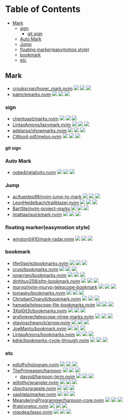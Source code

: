 # Table of Contents

<!-- toc -->

- [Mark](#mark)
  * [sign](#sign)
    + [git sign](#git-sign)
  * [Auto Mark](#auto-mark)
  * [Jump](#jump)
  * [floating marker(easymotion style)](#floating-markereasymotion-style)
  * [bookmark](#bookmark)
  * [etc](#etc)

<!-- tocstop -->

## Mark

- [crooksryan/hover_mark.nvim](https://github.com/crooksryan/hover_mark.nvim) ![](https://img.shields.io/github/stars/crooksryan/hover_mark.nvim) ![](https://img.shields.io/github/last-commit/crooksryan/hover_mark.nvim) ![](https://img.shields.io/github/commit-activity/y/crooksryan/hover_mark.nvim)
- [patnr/emarks.nvim](https://github.com/patnr/emarks.nvim) ![](https://img.shields.io/github/stars/patnr/emarks.nvim) ![](https://img.shields.io/github/last-commit/patnr/emarks.nvim) ![](https://img.shields.io/github/commit-activity/y/patnr/emarks.nvim)

### sign

- [chentoast/marks.nvim](https://github.com/chentoast/marks.nvim) ![](https://img.shields.io/github/stars/chentoast/marks.nvim) ![](https://img.shields.io/github/last-commit/chentoast/marks.nvim) ![](https://img.shields.io/github/commit-activity/y/chentoast/marks.nvim)
- [LintaoAmons/lazymark.nvim](https://github.com/LintaoAmons/lazymark.nvim) ![](https://img.shields.io/github/stars/LintaoAmons/lazymark.nvim) ![](https://img.shields.io/github/last-commit/LintaoAmons/lazymark.nvim) ![](https://img.shields.io/github/commit-activity/y/LintaoAmons/lazymark.nvim)
- [adelarsq/showmarks.nvim](https://github.com/adelarsq/showmarks.nvim) ![](https://img.shields.io/github/stars/adelarsq/showmarks.nvim) ![](https://img.shields.io/github/last-commit/adelarsq/showmarks.nvim) ![](https://img.shields.io/github/commit-activity/y/adelarsq/showmarks.nvim)
- [CWood-sdf/melon.nvim](https://github.com/CWood-sdf/melon.nvim) ![](https://img.shields.io/github/stars/CWood-sdf/melon.nvim) ![](https://img.shields.io/github/last-commit/CWood-sdf/melon.nvim) ![](https://img.shields.io/github/commit-activity/y/CWood-sdf/melon.nvim)

#### git sign

### Auto Mark

- [nobe4/relativity.nvim](https://github.com/nobe4/relativity.nvim) ![](https://img.shields.io/github/stars/nobe4/relativity.nvim) ![](https://img.shields.io/github/last-commit/nobe4/relativity.nvim) ![](https://img.shields.io/github/commit-activity/y/nobe4/relativity.nvim)

### Jump

- [acifuentes99/nvim-jump-to-mark](https://github.com/acifuentes99/nvim-jump-to-mark) ![](https://img.shields.io/github/stars/acifuentes99/nvim-jump-to-mark) ![](https://img.shields.io/github/last-commit/acifuentes99/nvim-jump-to-mark) ![](https://img.shields.io/github/commit-activity/y/acifuentes99/nvim-jump-to-mark)
- [LeonHeidelbach/trailblazer.nvim](https://github.com/LeonHeidelbach/trailblazer.nvim) ![](https://img.shields.io/github/stars/LeonHeidelbach/trailblazer.nvim) ![](https://img.shields.io/github/last-commit/LeonHeidelbach/trailblazer.nvim) ![](https://img.shields.io/github/commit-activity/y/LeonHeidelbach/trailblazer.nvim)
- [BartSte/nvim-project-marks](https://github.com/BartSte/nvim-project-marks) ![](https://img.shields.io/github/stars/BartSte/nvim-project-marks) ![](https://img.shields.io/github/last-commit/BartSte/nvim-project-marks) ![](https://img.shields.io/github/commit-activity/y/BartSte/nvim-project-marks)
- [jmattaa/quickmark.nvim](https://github.com/jmattaa/quickmark.nvim) ![](https://img.shields.io/github/stars/jmattaa/quickmark.nvim) ![](https://img.shields.io/github/last-commit/jmattaa/quickmark.nvim) ![](https://img.shields.io/github/commit-activity/y/jmattaa/quickmark.nvim)

### floating marker(easymotion style)

- [winston0410/mark-radar.nvim](https://github.com/winston0410/mark-radar.nvim) ![](https://img.shields.io/github/stars/winston0410/mark-radar.nvim) ![](https://img.shields.io/github/last-commit/winston0410/mark-radar.nvim) ![](https://img.shields.io/github/commit-activity/y/winston0410/mark-radar.nvim)

### bookmark

- [lifer0se/ezbookmarks.nvim](https://github.com/lifer0se/ezbookmarks.nvim) ![](https://img.shields.io/github/stars/lifer0se/ezbookmarks.nvim) ![](https://img.shields.io/github/last-commit/lifer0se/ezbookmarks.nvim) ![](https://img.shields.io/github/commit-activity/y/lifer0se/ezbookmarks.nvim)
- [crusj/bookmarks.nvim](https://github.com/crusj/bookmarks.nvim) ![](https://img.shields.io/github/stars/crusj/bookmarks.nvim) ![](https://img.shields.io/github/last-commit/crusj/bookmarks.nvim) ![](https://img.shields.io/github/commit-activity/y/crusj/bookmarks.nvim)
- [jonarrien/bookmarks.nvim](https://github.com/jonarrien/bookmarks.nvim) ![](https://img.shields.io/github/stars/jonarrien/bookmarks.nvim) ![](https://img.shields.io/github/last-commit/jonarrien/bookmarks.nvim) ![](https://img.shields.io/github/commit-activity/y/jonarrien/bookmarks.nvim)
- [dinhhuy258/sfm-bookmark.nvim](https://github.com/dinhhuy258/sfm-bookmark.nvim) ![](https://img.shields.io/github/stars/dinhhuy258/sfm-bookmark.nvim) ![](https://img.shields.io/github/last-commit/dinhhuy258/sfm-bookmark.nvim) ![](https://img.shields.io/github/commit-activity/y/dinhhuy258/sfm-bookmark.nvim)
- [muryp/nvim-muryp-telescope-bookmark](https://github.com/muryp/nvim-muryp-telescope-bookmark) ![](https://img.shields.io/github/stars/muryp/nvim-muryp-telescope-bookmark) ![](https://img.shields.io/github/last-commit/muryp/nvim-muryp-telescope-bookmark) ![](https://img.shields.io/github/commit-activity/y/muryp/nvim-muryp-telescope-bookmark)
- [tomasky/bookmarks.nvim](https://github.com/tomasky/bookmarks.nvim) ![](https://img.shields.io/github/stars/tomasky/bookmarks.nvim) ![](https://img.shields.io/github/last-commit/tomasky/bookmarks.nvim) ![](https://img.shields.io/github/commit-activity/y/tomasky/bookmarks.nvim)
- [ChristianChiarulli/bookmark.nvim](https://github.com/ChristianChiarulli/bookmark.nvim) ![](https://img.shields.io/github/stars/ChristianChiarulli/bookmark.nvim) ![](https://img.shields.io/github/last-commit/ChristianChiarulli/bookmark.nvim) ![](https://img.shields.io/github/commit-activity/y/ChristianChiarulli/bookmark.nvim)
- [hamada/telescope-file-bookmarks.nvim](https://github.com/hamada/telescope-file-bookmarks.nvim) ![](https://img.shields.io/github/stars/hamada/telescope-file-bookmarks.nvim) ![](https://img.shields.io/github/last-commit/hamada/telescope-file-bookmarks.nvim) ![](https://img.shields.io/github/commit-activity/y/hamada/telescope-file-bookmarks.nvim)
- [3Xpl0it3r/bookmarks.nvim](https://github.com/3Xpl0it3r/bookmarks.nvim) ![](https://img.shields.io/github/stars/3Xpl0it3r/bookmarks.nvim) ![](https://img.shields.io/github/last-commit/3Xpl0it3r/bookmarks.nvim) ![](https://img.shields.io/github/commit-activity/y/3Xpl0it3r/bookmarks.nvim)
- [qrsforever/telescope-ntree-marks.nvim](https://github.com/qrsforever/telescope-ntree-marks.nvim) ![](https://img.shields.io/github/stars/qrsforever/telescope-ntree-marks.nvim) ![](https://img.shields.io/github/last-commit/qrsforever/telescope-ntree-marks.nvim) ![](https://img.shields.io/github/commit-activity/y/qrsforever/telescope-ntree-marks.nvim)
- [otavioschwanck/arrow.nvim](https://github.com/otavioschwanck/arrow.nvim) ![](https://img.shields.io/github/stars/otavioschwanck/arrow.nvim) ![](https://img.shields.io/github/last-commit/otavioschwanck/arrow.nvim) ![](https://img.shields.io/github/commit-activity/y/otavioschwanck/arrow.nvim)
- [JoeManto/bookmark.nvim](https://github.com/JoeManto/bookmark.nvim) ![](https://img.shields.io/github/stars/JoeManto/bookmark.nvim) ![](https://img.shields.io/github/last-commit/JoeManto/bookmark.nvim) ![](https://img.shields.io/github/commit-activity/y/JoeManto/bookmark.nvim)
- [LintaoAmons/bookmarks.nvim](https://github.com/LintaoAmons/bookmarks.nvim) ![](https://img.shields.io/github/stars/LintaoAmons/bookmarks.nvim) ![](https://img.shields.io/github/last-commit/LintaoAmons/bookmarks.nvim) ![](https://img.shields.io/github/commit-activity/y/LintaoAmons/bookmarks.nvim)
- [kdnk/bookmarks-cycle-through.nvim](https://github.com/kdnk/bookmarks-cycle-through.nvim) ![](https://img.shields.io/github/stars/kdnk/bookmarks-cycle-through.nvim) ![](https://img.shields.io/github/last-commit/kdnk/bookmarks-cycle-through.nvim) ![](https://img.shields.io/github/commit-activity/y/kdnk/bookmarks-cycle-through.nvim)

### etc

- [edluffy/hologram.nvim](https://github.com/edluffy/hologram.nvim) ![](https://img.shields.io/github/stars/edluffy/hologram.nvim) ![](https://img.shields.io/github/last-commit/edluffy/hologram.nvim) ![](https://img.shields.io/github/commit-activity/y/edluffy/hologram.nvim)
- [ThePrimeagen/harpoon](https://github.com/ThePrimeagen/harpoon) ![](https://img.shields.io/github/stars/ThePrimeagen/harpoon) ![](https://img.shields.io/github/last-commit/ThePrimeagen/harpoon) ![](https://img.shields.io/github/commit-activity/y/ThePrimeagen/harpoon)
  - [davvid/harpoon-term.nvim](https://github.com/davvid/harpoon-term.nvim) ![](https://img.shields.io/github/stars/davvid/harpoon-term.nvim) ![](https://img.shields.io/github/last-commit/davvid/harpoon-term.nvim) ![](https://img.shields.io/github/commit-activity/y/davvid/harpoon-term.nvim)
- [willothy/wrangler.nvim](https://github.com/willothy/wrangler.nvim) ![](https://img.shields.io/github/stars/willothy/wrangler.nvim) ![](https://img.shields.io/github/last-commit/willothy/wrangler.nvim) ![](https://img.shields.io/github/commit-activity/y/willothy/wrangler.nvim)
- [cbochs/grapple.nvim](https://github.com/cbochs/grapple.nvim) ![](https://img.shields.io/github/stars/cbochs/grapple.nvim) ![](https://img.shields.io/github/last-commit/cbochs/grapple.nvim) ![](https://img.shields.io/github/commit-activity/y/cbochs/grapple.nvim)
- [yashlala/marker.nvim](https://github.com/yashlala/marker.nvim) ![](https://img.shields.io/github/stars/yashlala/marker.nvim) ![](https://img.shields.io/github/last-commit/yashlala/marker.nvim) ![](https://img.shields.io/github/commit-activity/y/yashlala/marker.nvim)
- [MeanderingProgrammer/harpoon-core.nvim](https://github.com/MeanderingProgrammer/harpoon-core.nvim) ![](https://img.shields.io/github/stars/MeanderingProgrammer/harpoon-core.nvim) ![](https://img.shields.io/github/last-commit/MeanderingProgrammer/harpoon-core.nvim) ![](https://img.shields.io/github/commit-activity/y/MeanderingProgrammer/harpoon-core.nvim)
- [lfrati/oneloc.nvim](https://github.com/lfrati/oneloc.nvim) ![](https://img.shields.io/github/stars/lfrati/oneloc.nvim) ![](https://img.shields.io/github/last-commit/lfrati/oneloc.nvim) ![](https://img.shields.io/github/commit-activity/y/lfrati/oneloc.nvim)
- [niqodea/lasso.nvim](https://github.com/niqodea/lasso.nvim) ![](https://img.shields.io/github/stars/niqodea/lasso.nvim) ![](https://img.shields.io/github/last-commit/niqodea/lasso.nvim) ![](https://img.shields.io/github/commit-activity/y/niqodea/lasso.nvim)
